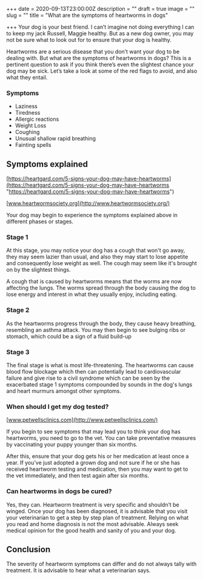 +++
date = 2020-09-13T23:00:00Z
description = ""
draft = true
image = ""
slug = ""
title = "What are the symptoms of heartworms in dogs"

+++
Your dog is your best friend. I can’t imagine not doing everything I can to keep my jack Russell, Maggie healthy. But as a new dog owner, you may not be sure what to look out for to ensure that your dog is healthy.

Heartworms are a serious disease that you don’t want your dog to be dealing with. But what are the symptoms of heartworms in dogs? This is a pertinent question to ask if you think there’s even the slightest chance your dog may be sick. Let’s take a look at some of the red flags to avoid, and also what they entail.

### Symptoms

* Laziness
* Tiredness
* Allergic reactions
* Weight Loss
* Coughing
* Unusual shallow rapid breathing
* Fainting spells

## Symptoms explained

[https://heartgard.com/5-signs-your-dog-may-have-heartworms](https://heartgard.com/5-signs-your-dog-may-have-heartworms "https://heartgard.com/5-signs-your-dog-may-have-heartworms")

[www.heartwormsociety.org](http://www.heartwormsociety.org/)

Your dog may begin to experience the symptoms explained above in different phases or stages.

### Stage 1

At this stage, you may notice your dog has a cough that won't go away, they may seem lazier than usual, and also they may start to lose appetite and consequently lose weight as well. The cough may seem like it's brought on by the slightest things.

A cough that is caused by heartworms means that the worms are now affecting the lungs. The worms spread through the body causing the dog to lose energy and interest in what they usually enjoy, including eating.

### Stage 2

As the heartworms progress through the body, they cause heavy breathing, resembling an asthma attack. You may then begin to see bulging ribs or stomach, which could be a sign of a fluid build-up

### Stage 3

The final stage is what is most life-threatening. The heartworms can cause blood flow blockage which then can potentially lead to cardiovascular failure and give rise to a civil syndrome which can be seen by the exacerbated stage 1 symptoms compounded by sounds in the dog's lungs and heart murmurs amongst other symptoms.

### When should I get my dog tested?

[www.petwellsclinics.com](http://www.petwellsclinics.com/)

If you begin to see symptoms that may lead you to think your dog has heartworms, you need to go to the vet. You can take preventative measures by vaccinating your puppy younger than six months.

After this, ensure that your dog gets his or her medication at least once a year. If you’ve just adopted a grown dog and not sure if he or she has received heartworm testing and medication, then you may want to get to the vet immediately, and then test again after six months.

### Can heartworms in dogs be cured?

Yes, they can. Heartworm treatment is very specific and shouldn’t be winged. Once your dog has been diagnosed, it is advisable that you visit your veterinarian to get a step by step plan of treatment. Relying on what you read and home diagnosis is not the most advisable. Always seek medical opinion for the good health and sanity of you and your dog.

## Conclusion

The severity of heartworm symptoms can differ and do not always tally with treatment. It is advisable to hear what a veterinarian says.